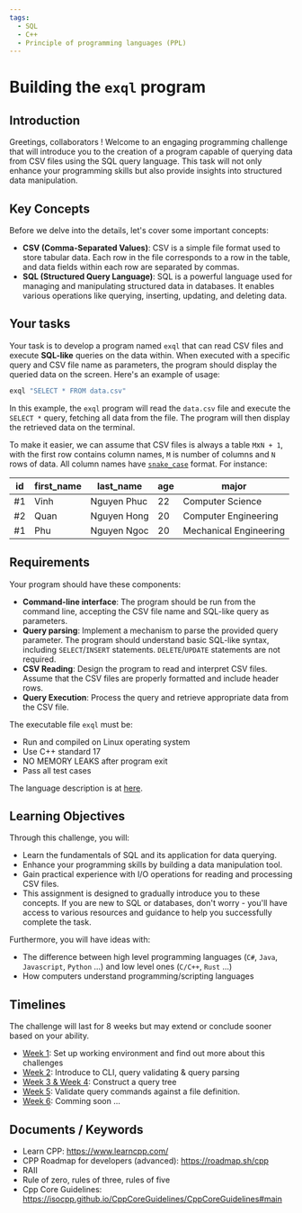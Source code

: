 ```yaml
---
tags:
  - SQL
  - C++
  - Principle of programming languages (PPL)
---
```


# Building the `exql` program

## Introduction

Greetings, collaborators ! Welcome to an engaging programming challenge that will introduce you to the creation of a program capable of querying data from CSV files using the SQL query language. This task will not only enhance your programming skills but also provide insights into structured data manipulation.

## Key Concepts

Before we delve into the details, let's cover some important concepts:

- **CSV (Comma-Separated Values)**: CSV is a simple file format used to store tabular data. Each row in the file corresponds to a row in the table, and data fields within each row are separated by commas.
- **SQL (Structured Query Language)**: SQL is a powerful language used for managing and manipulating structured data in databases. It enables various operations like querying, inserting, updating, and deleting data.

## Your tasks

Your task is to develop a program named `exql` that can read CSV files and execute **SQL-like** queries on the data within. When executed with a specific query and CSV file name as parameters, the program should display the queried data on the screen. Here's an example of usage:

```bash
exql "SELECT * FROM data.csv"
```

In this example, the `exql` program will read the `data.csv` file and execute the `SELECT *` query, fetching all data from the file. The program will then display the retrieved data on the terminal.

To make it easier, we can assume that CSV files is always a table `M`x`N + 1`, with the first row contains column names, `M` is number of columns and `N` rows of data. All column names have [`snake_case`](https://en.wikipedia.org/wiki/Snake_case) format. For instance:

| id | first_name | last_name | age | major |
|---|---|---|--|--|
| #1 | Vinh | Nguyen Phuc | 22 | Computer Science |
| #2 | Quan | Nguyen Hong | 20 | Computer Engineering |
| #1 | Phu  | Nguyen Ngoc | 20 | Mechanical Engineering |

## Requirements

Your program should have these components:

- **Command-line interface**: The program should be run from the command line, accepting the CSV file name and SQL-like query as parameters.
- **Query parsing**: Implement a mechanism to parse the provided query parameter. The program should understand basic SQL-like syntax, including `SELECT`/`INSERT` statements. `DELETE`/`UPDATE` statements are not required.
- **CSV Reading**: Design the program to read and interpret CSV files. Assume that the CSV files are properly formatted and include header rows.
- **Query Execution**: Process the query and retrieve appropriate data from the CSV file.

The executable file `exql` must be:

- Run and compiled on Linux operating system
- Use C++ standard 17
- NO MEMORY LEAKS after program exit
- Pass all test cases

The language description is at [here](./language-description.md).

## Learning Objectives

Through this challenge, you will:

- Learn the fundamentals of SQL and its application for data querying.
- Enhance your programming skills by building a data manipulation tool.
- Gain practical experience with I/O operations for reading and processing CSV files.
- This assignment is designed to gradually introduce you to these concepts. If you are new to SQL or databases, don't worry - you'll have access to various resources and guidance to help you successfully complete the task.

Furthermore, you will have ideas with:

- The difference between high level programming languages (`C#`, `Java`, `Javascript`, `Python` ...) and low level ones (`C/C++`, `Rust` ...)
- How computers understand programming/scripting languages

## Timelines

The challenge will last for 8 weeks but may extend or conclude sooner based on your ability.

- [Week 1](./timelines/week1.md): Set up working environment and find out more about this challenges
- [Week 2](./timelines/week2.md): Introduce to CLI, query validating & query parsing
- [Week 3 & Week 4](./timelines/week3_n_week4.md): Construct a query tree
- [Week 5](./timelines/week5.md): Validate query commands against a file definition.
- [Week 6](./timelines/week6.md): Comming soon ...

## Documents / Keywords

- Learn CPP: <https://www.learncpp.com/>
- CPP Roadmap for developers (advanced): <https://roadmap.sh/cpp>
- RAII 
- Rule of zero, rules of three, rules of five
- Cpp Core Guidelines: <https://isocpp.github.io/CppCoreGuidelines/CppCoreGuidelines#main>
